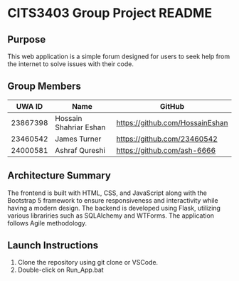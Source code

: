 # CITS3403 Group Project README

## Purpose
This web application is a simple forum designed for users to seek help from the internet to solve issues with their code.

## Group Members
| UWA ID    | Name                   | GitHub                          |
|-----------|------------------------|---------------------------------|
| 23867398  | Hossain Shahriar Eshan | https://github.com/HossainEshan |
| 23460542  | James Turner           | https://github.com/23460542     |
| 24000581  | Ashraf Qureshi         | https://github.com/ash-6666     |

## Architecture Summary
The frontend is built with HTML, CSS, and JavaScript along with the Bootstrap 5 framework to ensure responsiveness and interactivity while having a modern design. The backend is developed using Flask, utilizing various librariries such as SQLAlchemy and WTForms. The application follows Agile methodology.

## Launch Instructions
1. Clone the repository using git clone or VSCode.
2. Double-click on Run_App.bat